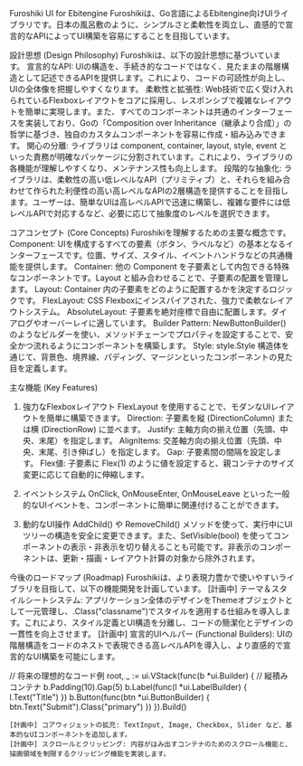 Furoshiki UI for Ebitengine
Furoshikiは、Go言語によるEbitengine向けUIライブラリです。日本の風呂敷のように、シンプルさと柔軟性を両立し、直感的で宣言的なAPIによってUI構築を容易にすることを目指しています。

設計思想 (Design Philosophy)
Furoshikiは、以下の設計思想に基づいています。
    宣言的なAPI: UIの構造を、手続き的なコードではなく、見たままの階層構造として記述できるAPIを提供します。これにより、コードの可読性が向上し、UIの全体像を把握しやすくなります。
    柔軟性と拡張性: Web技術で広く受け入れられているFlexboxレイアウトをコアに採用し、レスポンシブで複雑なレイアウトを簡単に実現します。また、すべてのコンポーネントは共通のインターフェースを実装しており、Goの「Composition over Inheritance（継承より合成）」の哲学に基づき、独自のカスタムコンポーネントを容易に作成・組み込みできます。
    関心の分離: ライブラリは component, container, layout, style, event といった責務が明確なパッケージに分割されています。これにより、ライブラリの各機能が理解しやすくなり、メンテナンス性も向上します。
    段階的な抽象化: ライブラリは、柔軟性の高い低レベルなAPI（プリミティブ）と、それらを組み合わせて作られた利便性の高い高レベルなAPIの2層構造を提供することを目指します。ユーザーは、簡単なUIは高レベルAPIで迅速に構築し、複雑な要件には低レベルAPIで対応するなど、必要に応じて抽象度のレベルを選択できます。

コアコンセプト (Core Concepts)
Furoshikiを理解するための主要な概念です。
    Component: UIを構成するすべての要素（ボタン、ラベルなど）の基本となるインターフェースです。位置、サイズ、スタイル、イベントハンドラなどの共通機能を提供します。
    Container: 他の Component を子要素として内包できる特殊なコンポーネントです。Layout と組み合わせることで、子要素の配置を管理します。
    Layout: Container 内の子要素をどのように配置するかを決定するロジックです。
        FlexLayout: CSS Flexboxにインスパイアされた、強力で柔軟なレイアウトシステム。
        AbsoluteLayout: 子要素を絶対座標で自由に配置します。ダイアログやオーバーレイに適しています。
    Builder Pattern: NewButtonBuilder() のようなビルダーを使い、メソッドチェーンでプロパティを設定することで、安全かつ流れるようにコンポーネントを構築します。
    Style: style.Style 構造体を通じて、背景色、境界線、パディング、マージンといったコンポーネントの見た目を定義します。

主な機能 (Key Features)
1. 強力なFlexboxレイアウト
FlexLayout を使用することで、モダンなUIレイアウトを簡単に構築できます。
    Direction: 子要素を縦 (DirectionColumn) または横 (DirectionRow) に並べます。
    Justify: 主軸方向の揃え位置（先頭、中央、末尾）を指定します。
    AlignItems: 交差軸方向の揃え位置（先頭、中央、末尾、引き伸ばし）を指定します。
    Gap: 子要素間の間隔を設定します。
    Flex値: 子要素に Flex(1) のように値を設定すると、親コンテナのサイズ変更に応じて自動的に伸縮します。

2. イベントシステム
OnClick, OnMouseEnter, OnMouseLeave といった一般的なUIイベントを、コンポーネントに簡単に関連付けることができます。

3. 動的なUI操作
AddChild() や RemoveChild() メソッドを使って、実行中にUIツリーの構造を安全に変更できます。また、SetVisible(bool) を使ってコンポーネントの表示・非表示を切り替えることも可能です。非表示のコンポーネントは、更新・描画・レイアウト計算の対象から除外されます。

今後のロードマップ (Roadmap)
Furoshikiは、より表現力豊かで使いやすいライブラリを目指して、以下の機能開発を計画しています。
    [計画中] テーマ＆スタイルシートシステム: アプリケーション全体のデザインをThemeオブジェクトとして一元管理し、.Class("classname")でスタイルを適用する仕組みを導入します。これにより、スタイル定義とUI構造を分離し、コードの簡潔化とデザインの一貫性を向上させます。
    [計画中] 宣言的UIヘルパー (Functional Builders): UIの階層構造をコードのネストで表現できる高レベルAPIを導入し、より直感的で宣言的なUI構築を可能にします。

// 将来の理想的なコード例
root, _ := ui.VStack(func(b *ui.Builder) { // 縦積みコンテナ
    b.Padding(10).Gap(5)
    b.Label(func(l *ui.LabelBuilder) { l.Text("Title") })
    b.Button(func(btn *ui.ButtonBuilder) {
        btn.Text("Submit").Class("primary")
    })
}).Build()

	[計画中] コアウィジェットの拡充: TextInput, Image, Checkbox, Slider など、基本的なUIコンポーネントを追加します。
	[計画中] スクロールとクリッピング: 内容がはみ出すコンテナのためのスクロール機能と、描画領域を制限するクリッピング機能を実装します。